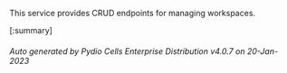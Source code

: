 






This service provides CRUD endpoints for managing workspaces.

[:summary]

###### Auto generated by Pydio Cells Enterprise Distribution v4.0.7 on 20-Jan-2023
